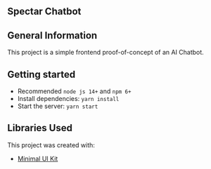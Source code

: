 ## Spectar Chatbot

## General Information

This project is a simple frontend proof-of-concept of an AI Chatbot.

## Getting started

- Recommended `node js 14+` and `npm 6+`
- Install dependencies: `yarn install`
- Start the server: `yarn start`

## Libraries Used

This project was created with:

- [Minimal UI Kit](https://github.com/minimal-ui-kit/material-kit-react)


